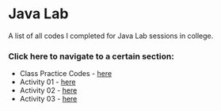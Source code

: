 # Java Lab

A list of all codes I completed for Java Lab sessions in college.

### Click here to navigate to a certain section:
 - Class Practice Codes - [here](ClassPractice)
 - Activity 01 - [here](Activity01)
 - Activity 02 - [here](Activity02)
 - Activity 03 - [here](Activity03)
